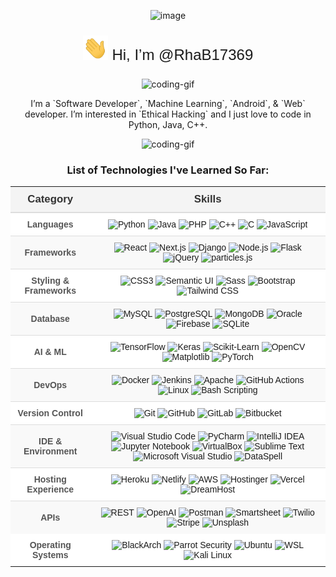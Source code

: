 <!-- En-tête du README -->

<p align="center">
  <img src="https://github.com/user-attachments/assets/e0166a1f-c830-43cb-9280-4ae00b33495a" alt="image" width="auto" />
</p>

<p align="center" style="font-size: 24px; font-family: Arial, sans-serif;">
  <img src="https://raw.githubusercontent.com/PushpenderIndia/PushpenderIndia/master/media/giphy.webp" alt="Hi" width="40"/>
  Hi, I’m @RhaB17369
</p>


<p align="center">
  <img src="https://github.com/user-attachments/assets/fd4051c2-5815-4047-a08e-d8f7b038ee5a" alt="coding-gif" width="400" />
</p>

<p align="center">
 <!-- - 👀 I’m interested in ...
  - 🌱 I’m currently learning ...
  - 💞️ I’m looking to collaborate on ...
  - 📫 How to reach me ...
  - 😄 Pronouns: ...
  - ⚡ Fun fact: ... -->
</p>

<!-- Section spéciale pour les informations du repository -->
<!-- En-tête du README -->

<p align="center">
  I’m a `Software Developer`, `Machine Learning`, `Android`, & `Web` developer. I’m interested in `Ethical Hacking` and I just love to code in Python, Java, C++.
</p>

<p align="center">
  <img src="https://github.com/user-attachments/assets/ad64415b-e016-4d82-8cec-83f79474d811" alt="coding-gif" width="400" />
</p>


<!-- Tableau des compétences -->

<h3 align="center">List of Technologies I've Learned So Far:</h3>

<p align="center">
<table style="width: 100%; border-collapse: collapse; text-align: center; font-family: Arial, sans-serif;">
  <tr style="background-color: #f4f4f4; border-bottom: 2px solid #ddd;">
    <th style="padding: 10px; font-size: 1.2em; color: #333;">Category</th>
    <th style="padding: 10px; font-size: 1.2em; color: #333;">Skills</th>
  </tr>
  <tr style="background-color: #ffffff; border-bottom: 1px solid #ddd;">
    <td style="padding: 10px; font-weight: bold; color: #555;">Languages</td>
    <td style="padding: 10px;">
      <img src="https://img.shields.io/badge/Python-3776AB?style=flat&logo=python&logoColor=white" alt="Python" width="80" />
      <img src="https://img.shields.io/badge/Java-007396?style=flat&logo=java&logoColor=white" alt="Java" width="80" />
      <img src="https://img.shields.io/badge/PHP-777BB4?style=flat&logo=php&logoColor=white" alt="PHP" width="80" />
      <img src="https://img.shields.io/badge/C%2B%2B-F34B7F?style=flat&logo=c%2B%2B&logoColor=white" alt="C++" width="80" />
      <img src="https://img.shields.io/badge/C-00599C?style=flat&logo=c&logoColor=white" alt="C" width="80" />
      <img src="https://img.shields.io/badge/JavaScript-F7E018?style=flat&logo=javascript&logoColor=white" alt="JavaScript" width="80" />
    </td>
  </tr>
  <tr style="background-color: #f9f9f9; border-bottom: 1px solid #ddd;">
    <td style="padding: 10px; font-weight: bold; color: #555;">Frameworks</td>
    <td style="padding: 10px;">
      <img src="https://img.shields.io/badge/React-61DAFB?style=flat&logo=react&logoColor=black" alt="React" width="80" />
      <img src="https://img.shields.io/badge/Next.js-000000?style=flat&logo=next.js&logoColor=white" alt="Next.js" width="80" />
      <img src="https://img.shields.io/badge/Django-092D40?style=flat&logo=django&logoColor=white" alt="Django" width="80" />
      <img src="https://img.shields.io/badge/Node.js-8CC84B?style=flat&logo=node.js&logoColor=white" alt="Node.js" width="80" />
      <img src="https://img.shields.io/badge/Flask-000000?style=flat&logo=flask&logoColor=white" alt="Flask" width="80" />
      <img src="https://img.shields.io/badge/jQuery-0769AD?style=flat&logo=jquery&logoColor=white" alt="jQuery" width="80" />
      <img src="https://img.shields.io/badge/particles.js-F5F5F5?style=flat&logo=particles.js&logoColor=000000" alt="particles.js" width="80" />
    </td>
  </tr>
  <tr style="background-color: #ffffff; border-bottom: 1px solid #ddd;">
    <td style="padding: 10px; font-weight: bold; color: #555;">Styling & Frameworks</td>
    <td style="padding: 10px;">
      <img src="https://img.shields.io/badge/CSS3-1572B6?style=flat&logo=css3&logoColor=white" alt="CSS3" width="80" />
      <img src="https://img.shields.io/badge/Semantic%20UI-35B8C2?style=flat&logo=semantic-ui&logoColor=white" alt="Semantic UI" width="80" />
      <img src="https://img.shields.io/badge/Sass-CC6699?style=flat&logo=sass&logoColor=white" alt="Sass" width="80" />
      <img src="https://img.shields.io/badge/Bootstrap-563D7C?style=flat&logo=bootstrap&logoColor=white" alt="Bootstrap" width="80" />
      <img src="https://img.shields.io/badge/Tailwind%20CSS-38B2AC?style=flat&logo=tailwind-css&logoColor=white" alt="Tailwind CSS" width="80" />
    </td>
  </tr>
  <tr style="background-color: #f9f9f9; border-bottom: 1px solid #ddd;">
    <td style="padding: 10px; font-weight: bold; color: #555;">Database</td>
    <td style="padding: 10px;">
      <img src="https://img.shields.io/badge/MySQL-4479A1?style=flat&logo=mysql&logoColor=white" alt="MySQL" width="80" />
      <img src="https://img.shields.io/badge/PostgreSQL-4169E1?style=flat&logo=postgresql&logoColor=white" alt="PostgreSQL" width="80" />
      <img src="https://img.shields.io/badge/MongoDB-47A248?style=flat&logo=mongodb&logoColor=white" alt="MongoDB" width="80" />
      <img src="https://img.shields.io/badge/Oracle-F80000?style=flat&logo=oracle&logoColor=white" alt="Oracle" width="80" />
      <img src="https://img.shields.io/badge/Firebase-FFCA28?style=flat&logo=firebase&logoColor=white" alt="Firebase" width="80" />
      <img src="https://img.shields.io/badge/SQLite-003B57?style=flat&logo=sqlite&logoColor=white" alt="SQLite" width="80" />
    </td>
  </tr>
  <tr style="background-color: #ffffff; border-bottom: 1px solid #ddd;">
    <td style="padding: 10px; font-weight: bold; color: #555;">AI & ML</td>
    <td style="padding: 10px;">
      <img src="https://img.shields.io/badge/TensorFlow-FF6F00?style=flat&logo=tensorflow&logoColor=white" alt="TensorFlow" width="80" />
      <img src="https://img.shields.io/badge/Keras-D00000?style=flat&logo=keras&logoColor=white" alt="Keras" width="80" />
      <img src="https://img.shields.io/badge/Scikit--Learn-F7931E?style=flat&logo=scikit-learn&logoColor=white" alt="Scikit-Learn" width="80" />
      <img src="https://img.shields.io/badge/OpenCV-5C3EE8?style=flat&logo=opencv&logoColor=white" alt="OpenCV" width="80" />
      <img src="https://img.shields.io/badge/Matplotlib-115B80?style=flat&logo=matplotlib&logoColor=white" alt="Matplotlib" width="80" />
      <img src="https://img.shields.io/badge/PyTorch-EE4C2C?style=flat&logo=pytorch&logoColor=white" alt="PyTorch" width="80" />
    </td>
  </tr>
  <tr style="background-color: #f9f9f9; border-bottom: 1px solid #ddd;">
    <td style="padding: 10px; font-weight: bold; color: #555;">DevOps</td>
    <td style="padding: 10px;">
      <img src="https://img.shields.io/badge/Docker-2496ED?style=flat&logo=docker&logoColor=white" alt="Docker" width="80" />
      <img src="https://img.shields.io/badge/Jenkins-D24939?style=flat&logo=jenkins&logoColor=white" alt="Jenkins" width="80" />
      <img src="https://img.shields.io/badge/Apache-D22128?style=flat&logo=apache&logoColor=white" alt="Apache" width="80" />
      <img src="https://img.shields.io/badge/GitHub%20Actions-2088FF?style=flat&logo=github-actions&logoColor=white" alt="GitHub Actions" width="80" />
      <img src="https://img.shields.io/badge/Linux-FCC624?style=flat&logo=linux&logoColor=white" alt="Linux" width="80" />
      <img src="https://img.shields.io/badge/Bash-4EAA25?style=flat&logo=gnu-bash&logoColor=white" alt="Bash Scripting" width="80" />
    </td>
  </tr>
  <tr style="background-color: #ffffff; border-bottom: 1px solid #ddd;">
    <td style="padding: 10px; font-weight: bold; color: #555;">Version Control</td>
    <td style="padding: 10px;">
      <img src="https://img.shields.io/badge/Git-F05032?style=flat&logo=git&logoColor=white" alt="Git" width="80" />
      <img src="https://img.shields.io/badge/GitHub-181717?style=flat&logo=github&logoColor=white" alt="GitHub" width="80" />
      <img src="https://img.shields.io/badge/GitLab-FCA121?style=flat&logo=gitlab&logoColor=white" alt="GitLab" width="80" />
      <img src="https://img.shields.io/badge/Bitbucket-0052CC?style=flat&logo=bitbucket&logoColor=white" alt="Bitbucket" width="80" />
    </td>
  </tr>
  <tr style="background-color: #f9f9f9; border-bottom: 1px solid #ddd;">
    <td style="padding: 10px; font-weight: bold; color: #555;">IDE & Environment</td>
    <td style="padding: 10px;">
      <img src="https://img.shields.io/badge/Visual%20Studio%20Code-007ACC?style=flat&logo=visual-studio-code&logoColor=white" alt="Visual Studio Code" width="80" />
      <img src="https://img.shields.io/badge/PyCharm-000000?style=flat&logo=pycharm&logoColor=white" alt="PyCharm" width="80" />
      <img src="https://img.shields.io/badge/IntelliJ%20IDEA-000000?style=flat&logo=intellij-idea&logoColor=white" alt="IntelliJ IDEA" width="80" />
      <img src="https://img.shields.io/badge/Jupyter%20Notebook-F37626?style=flat&logo=jupyter&logoColor=white" alt="Jupyter Notebook" width="80" />
      <img src="https://img.shields.io/badge/VirtualBox-1836C5?style=flat&logo=virtualbox&logoColor=white" alt="VirtualBox" width="80" />
      <img src="https://img.shields.io/badge/Sublime%20Text-FF9800?style=flat&logo=sublime-text&logoColor=white" alt="Sublime Text" width="80" />
      <img src="https://img.shields.io/badge/Microsoft%20Visual%20Studio-5C2D91?style=flat&logo=visual-studio&logoColor=white" alt="Microsoft Visual Studio" width="80" />
      <img src="https://img.shields.io/badge/DataSpell-000000?style=flat&logo=jetbrains&logoColor=white" alt="DataSpell" width="80" />
    </td>
  </tr>
  <tr style="background-color: #ffffff; border-bottom: 1px solid #ddd;">
    <td style="padding: 10px; font-weight: bold; color: #555;">Hosting Experience</td>
    <td style="padding: 10px;">
      <img src="https://img.shields.io/badge/Heroku-430098?style=flat&logo=heroku&logoColor=white" alt="Heroku" width="80" />
      <img src="https://img.shields.io/badge/Netlify-00C7B7?style=flat&logo=netlify&logoColor=white" alt="Netlify" width="80" />
      <img src="https://img.shields.io/badge/AWS-232F3E?style=flat&logo=amazonaws&logoColor=white" alt="AWS" width="80" />
      <img src="https://img.shields.io/badge/Hostinger-FF4C00?style=flat&logo=hostinger&logoColor=white" alt="Hostinger" width="80" />
      <img src="https://img.shields.io/badge/Vercel-000000?style=flat&logo=vercel&logoColor=white" alt="Vercel" width="80" />
      <img src="https://img.shields.io/badge/DreamHost-5B2C6F?style=flat&logo=dreamhost&logoColor=white" alt="DreamHost" width="80" />
    </td>
  </tr>
  <tr style="background-color: #f9f9f9;">
    <td style="padding: 10px; font-weight: bold; color: #555;">APIs</td>
    <td style="padding: 10px;">
      <img src="https://img.shields.io/badge/REST-000000?style=flat&logo=rest&logoColor=white" alt="REST" width="80" />
      <img src="https://img.shields.io/badge/OpenAI-000000?style=flat&logo=openai&logoColor=white" alt="OpenAI" width="80" />
      <img src="https://img.shields.io/badge/Postman-FF6C37?style=flat&logo=postman&logoColor=white" alt="Postman" width="80" />
      <img src="https://img.shields.io/badge/Smartsheet-0072C6?style=flat&logo=smartsheet&logoColor=white" alt="Smartsheet" width="80" />
      <img src="https://img.shields.io/badge/Twilio-F22C60?style=flat&logo=twilio&logoColor=white" alt="Twilio" width="80" />
      <img src="https://img.shields.io/badge/Stripe-008CFF?style=flat&logo=stripe&logoColor=white" alt="Stripe" width="80" />
      <img src="https://img.shields.io/badge/Unsplash-000000?style=flat&logo=unsplash&logoColor=white" alt="Unsplash" width="80" />
    </td>
  </tr>
  <tr style="background-color: #ffffff;">
    <td style="padding: 10px; font-weight: bold; color: #555;">Operating Systems</td>
    <td style="padding: 10px;">
      <img src="https://img.shields.io/badge/BlackArch-000000?style=flat&logo=blackarch&logoColor=white" alt="BlackArch" width="80" />
      <img src="https://img.shields.io/badge/Parrot%20Security-005E8C?style=flat&logo=parrot-security&logoColor=white" alt="Parrot Security" width="80" />
      <img src="https://img.shields.io/badge/Ubuntu-E95420?style=flat&logo=ubuntu&logoColor=white" alt="Ubuntu" width="80" />
      <img src="https://img.shields.io/badge/WSL-4E8FCE?style=flat&logo=windows-subsystem-for-linux&logoColor=white" alt="WSL" width="80" />
      <img src="https://img.shields.io/badge/Kali%20Linux-557C94?style=flat&logo=kali-linux&logoColor=white" alt="Kali Linux" width="80" />
    </td>
  </tr>
</table>
</p>


